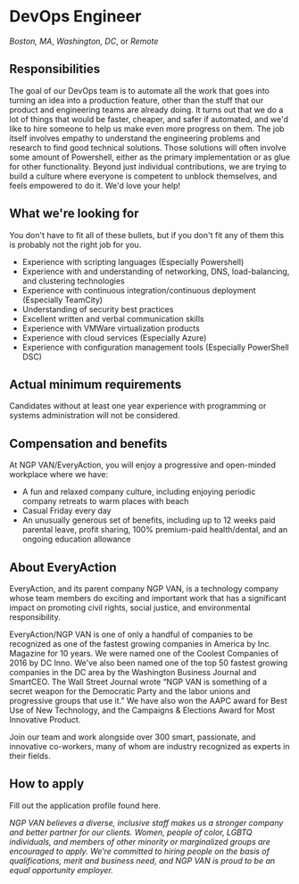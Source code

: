 DevOps Engineer
===============
*Boston, MA*, *Washington, DC*, or *Remote*

Responsibilities
----------------

The goal of our DevOps team is to automate all the work that goes into turning an idea into a production feature, other than the stuff that our product and engineering teams are already doing.  It turns out that we do a lot of things that would be faster, cheaper, and safer if automated, and we'd like to hire someone to help us make even more progress on them.  The job itself involves empathy to understand the engineering problems and research to find good technical solutions.  Those solutions will often involve some amount of Powershell, either as the primary implementation or as glue for other functionality.  Beyond just individual contributions, we are trying to build a culture where everyone is competent to unblock themselves, and feels empowered to do it.  We'd love your help!

What we're looking for
----------------------

You don't have to fit all of these bullets, but if you don't fit any of them this is probably not the right job for you.

* Experience with scripting languages (Especially Powershell)
* Experience with and understanding of networking, DNS, load-balancing, and clustering technologies
* Experience with continuous integration/continuous deployment (Especially TeamCity)
* Understanding of security best practices
* Excellent written and verbal communication skills
* Experience with VMWare virtualization products
* Experience with cloud services (Especially Azure)
* Experience with configuration management tools (Especially PowerShell DSC)

Actual minimum requirements
---------------------------

Candidates without at least one year experience with programming or systems administration will not be considered.

Compensation and benefits
-------------------------

At NGP VAN/EveryAction, you will enjoy a progressive and open-minded workplace where we have:

*	A fun and relaxed company culture, including enjoying periodic company retreats to warm places with beach
*	Casual Friday every day
*	An unusually generous set of benefits, including up to 12 weeks paid parental leave, profit sharing, 100% premium-paid health/dental, and an ongoing education allowance

About EveryAction
-----------------

EveryAction, and its parent company NGP VAN, is a technology company whose team members do exciting and important work that has a significant impact on promoting civil rights, social justice, and environmental responsibility.

EveryAction/NGP VAN is one of only a handful of companies to be recognized as one of the fastest growing companies in America by Inc. Magazine for 10 years. We were named one of the Coolest Companies of 2016 by DC Inno. We've also been named one of the top 50 fastest growing companies in the DC area by the Washington Business Journal and SmartCEO. The Wall Street Journal wrote “NGP VAN is something of a secret weapon for the Democratic Party and the labor unions and progressive groups that use it.” We have also won the AAPC award for Best Use of New Technology, and the Campaigns & Elections Award for Most Innovative Product.

Join our team and work alongside over 300 smart, passionate, and innovative co-workers, many of whom are industry recognized as experts in their fields.

How to apply
------------

Fill out the application profile found here.

*NGP VAN believes a diverse, inclusive staff makes us a stronger company and better partner for our clients. Women, people of color, LGBTQ individuals, and members of other minority or marginalized groups are encouraged to apply. We’re committed to hiring people on the basis of qualifications, merit and business need, and NGP VAN is proud to be an equal opportunity employer.*


